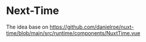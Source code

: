 # Next-Time

The idea base on <https://github.com/danielroe/nuxt-time/blob/main/src/runtime/components/NuxtTime.vue>
